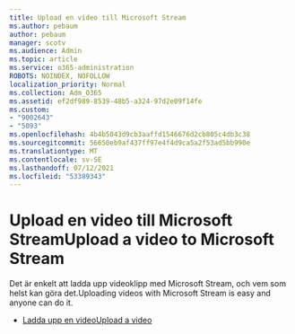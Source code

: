 ```yaml
---
title: Upload en video till Microsoft Stream
ms.author: pebaum
author: pebaum
manager: scotv
ms.audience: Admin
ms.topic: article
ms.service: o365-administration
ROBOTS: NOINDEX, NOFOLLOW
localization_priority: Normal
ms.collection: Adm_O365
ms.assetid: ef2df989-8539-48b5-a324-97d2e09f14fe
ms.custom:
- "9002643"
- "5093"
ms.openlocfilehash: 4b4b5043d9cb3aaffd1546676d2cb805c4db3c38
ms.sourcegitcommit: 56650eb9af437ff97e4f4d9ca5a2f53ad5bb990e
ms.translationtype: MT
ms.contentlocale: sv-SE
ms.lasthandoff: 07/12/2021
ms.locfileid: "53389343"
---
```

# <a name="upload-a-video-to-microsoft-stream"></a><span data-ttu-id="8ba32-102">Upload en video till Microsoft Stream</span><span class="sxs-lookup"><span data-stu-id="8ba32-102">Upload a video to Microsoft Stream</span></span>

<span data-ttu-id="8ba32-103">Det är enkelt att ladda upp videoklipp med Microsoft Stream, och vem som helst kan göra det.</span><span class="sxs-lookup"><span data-stu-id="8ba32-103">Uploading videos with Microsoft Stream is easy and anyone can do it.</span></span>

- [<span data-ttu-id="8ba32-104">Ladda upp en video</span><span class="sxs-lookup"><span data-stu-id="8ba32-104">Upload a video</span></span>](/stream/portal-upload-video)
